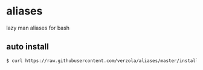 # aliases
lazy man aliases for bash

## auto install
```sh
$ curl https://raw.githubusercontent.com/verzola/aliases/master/install.sh | bash
```
